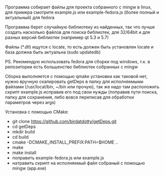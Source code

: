 Программа собирает файлы для проекта собранного с mingw в linux, для примера смотрите example.js или example-fedora.js (более полный и актуальный) для fedora

Программа берет случайную библиотеку из найденных, так что лучше создать насколько файлов для поиска библиотек, для 32/64bit и для разных версий библиотек (например qt 5.3 и 5.7)

Файлы (*.dll) ищутся с locate, то есть должен быть установлен locate и база должна быть актуальна (sudo updatedb)

PS. Рекомендую использовать fedora для сборки под windows, т.к. в репозитории есть большенство библиотек собранных с mingw

Сборка выполняется с помощью qmake
установки как таковой нет, нужно вручную скапировать getDeps в папку для исполняемыми файлами (/usr/local/bin, ~/bin или прочую), так же надо там расположить скрипт example.js исправив его под свои нужды (поправив пути поиска, папку для сохранения, либо вовсе переписав для обработки параметров через args)

Установка с помощью CMake:
 * git clone https://github.com/birdatdotty/getDeps.git
 * cd getDeps
 * mkdir build
 * cd build
 * cmake -DCMAKE_INSTALL_PREFIX:PATH=$HOME ..
 * make
 * make install
 * поправить example-fedora.js или example.js
 * натравить скрипт на исполняемый файл собраный с помощью mingw (app.exe)
